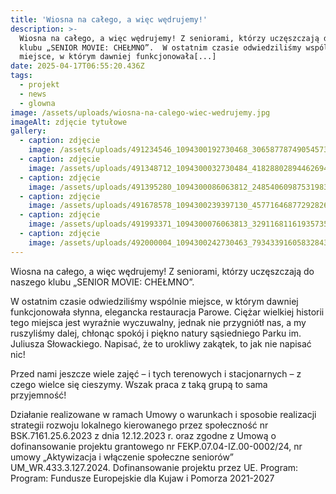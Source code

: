 ```yaml
---
title: 'Wiosna na całego, a więc wędrujemy!'
description: >-
  Wiosna na całego, a więc wędrujemy! Z seniorami, którzy uczęszczają do naszego
  klubu „SENIOR MOVIE: CHEŁMNO”.  W ostatnim czasie odwiedziliśmy wspólnie
  miejsce, w którym dawniej funkcjonowała[...]
date: 2025-04-17T06:55:20.436Z
tags:
  - projekt
  - news
  - glowna
image: /assets/uploads/wiosna-na-calego-wiec-wedrujemy.jpg
imageAlt: zdjęcie tytułowe
gallery:
  - caption: zdjęcie
    image: /assets/uploads/491234546_1094300192730468_3065877874905457327_n.jpg
  - caption: zdjęcie
    image: /assets/uploads/491348712_1094300032730484_4182880289446269418_n.jpg
  - caption: zdjęcie
    image: /assets/uploads/491395280_1094300086063812_2485406098753198389_n.jpg
  - caption: zdjęcie
    image: /assets/uploads/491678578_1094300239397130_4577164687729282643_n.jpg
  - caption: zdjęcie
    image: /assets/uploads/491993371_1094300076063813_3291168116193573542_n.jpg
  - caption: zdjęcie
    image: /assets/uploads/492000004_1094300242730463_7934339160583284378_n.jpg
---
```

Wiosna na całego, a więc wędrujemy! Z seniorami, którzy uczęszczają do naszego klubu „SENIOR MOVIE: CHEŁMNO”. 

W ostatnim czasie odwiedziliśmy wspólnie miejsce, w którym dawniej funkcjonowała słynna, elegancka restauracja Parowe. Ciężar wielkiej historii tego miejsca jest wyraźnie wyczuwalny, jednak nie przygniótł nas, a my ruszyliśmy dalej, chłonąc spokój i piękno natury sąsiedniego Parku im. Juliusza Słowackiego. Napisać, że to urokliwy zakątek, to jak nie napisać nic!

Przed nami jeszcze wiele zajęć – i tych terenowych i stacjonarnych – z czego wielce się cieszymy. Wszak praca z taką grupą to sama przyjemność! 



Działanie realizowane w ramach Umowy o warunkach i sposobie realizacji strategii rozwoju lokalnego kierowanego przez społeczność nr BSK.7161.25.6.2023 z dnia 12.12.2023 r. oraz zgodne z Umową o dofinansowanie projektu grantowego nr FEKP.07.04-IZ.00-0002/24, nr umowy „Aktywizacja i włączenie społeczne seniorów” UM_WR.433.3.127.2024. Dofinansowanie projektu przez UE. Program: Program: Fundusze Europejskie dla Kujaw i Pomorza 2021-2027
